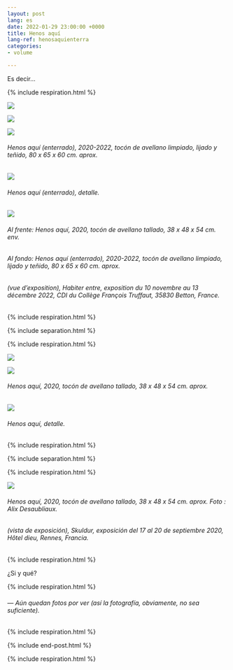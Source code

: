 ```yaml
---
layout: post
lang: es
date: 2022-01-29 23:00:00 +0000
title: Henos aquí
lang-ref: henosaquienterra
categories:
- volume

---
```

Es decir...

{% include respiration.html %}

![](/imgs/pxl_20221110_133414006-night-up.jpg)

![](/imgs/pxl_20221110_133255335-night-up.jpg)

![](/imgs/pxl_20221110_133133012-night-up.jpg)

###### _Henos aquí (enterrado)_, 2020-2022, tocón de avellano limpiado, lijado y teñido, 80 x 65 x 60 cm. aprox.

![](/imgs/pxl_20221110_133103788-night-up.jpg)

###### _Henos aquí (enterrado)_, detalle.

![](/imgs/pxl_20221110_132430281-night-up.jpg)

###### Al frente: _Henos aquí_, 2020, tocón de avellano tallado, 38 x 48 x 54 cm. env.

###### Al fondo: _Henos aquí (enterrado)_, 2020-2022, tocón de avellano limpiado, lijado y teñido, 80 x 65 x 60 cm. aprox.

###### (vue d’exposition), _Habiter entre_, exposition du 10 novembre au 13 décembre 2022, CDI du Collège François Truffaut, 35830 Betton, France.

{% include respiration.html %}

{% include separation.html %}

{% include respiration.html %}

![](/imgs/pxl_20221110_125804532-night-up.jpg)

![](/imgs/pxl_20221110_132043070-night-up.jpg)

###### _Henos aquí_, 2020, tocón de avellano tallado, 38 x 48 x 54 cm. aprox.

![](/imgs/pxl_20221110_132610277-night-up.jpg)

###### _Henos aquí_, detalle.

{% include respiration.html %}

{% include separation.html %}

{% include respiration.html %}

![](/imgs/skuldur-30-up.jpg)

###### _Henos aquí_, 2020, tocón de avellano tallado, 38 x 48 x 54 cm. aprox. Foto : Alix Desaubliaux.

###### (vista de exposición), _Skuldur_, exposición del 17 al 20 de septiembre 2020, Hôtel dieu, Rennes, Francia.

{% include respiration.html %}

¿Si y qué?

{% include respiration.html %}

###### — _Aún quedan fotos por ver (así la fotografía, obviamente, no sea suficiente)._

{% include respiration.html %}

{% include end-post.html %}

{% include respiration.html %}